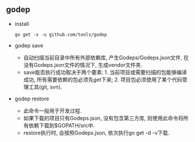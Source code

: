 ## godep

* install
    ````
    go get -v -u github.com/tools/godep
    ````
    
* godep save
    + 自动扫描当前目录中所有外部依赖库, 产生Godeps/Godeps.json文件, 在没有Godeps.json文件的情况下, 生成vendor文件夹.
    + save能否执行成功取决于两个要素: 1. 当前项目或需要扫描的包能够编译成功, 所有需要依赖的包必须先get下来; 2. 项目包必须使用了某个代码管理工具(git, svn).
     
* godep restore
    + 此命令一般用于开发过程.
    + 如果下载的项目只有Godeps.json, 没有包含第三方库, 则使用此命令将所有依赖下载到$GOPATH/src中.
    + restore执行时, 会按照Godeps.json, 依次执行go get -d -v下载.    
